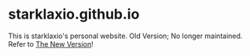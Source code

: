 # starklaxio.github.io

This is starklaxio's personal website.
Old Version; No longer maintained.
Refer to [The New Version](https://github.com/GoldPepperika/goldpepperika.github.io)!

